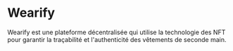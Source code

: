 # Wearify
Wearify est une plateforme décentralisée qui utilise la technologie des NFT pour garantir la traçabilité et l'authenticité des vêtements de seconde main. 
